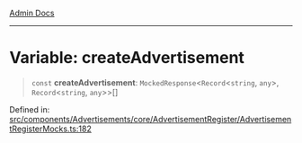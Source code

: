 [Admin Docs](/)

---

# Variable: createAdvertisement

> `const` **createAdvertisement**: `MockedResponse`\<`Record`\<`string`, `any`\>, `Record`\<`string`, `any`\>\>[]

Defined in: [src/components/Advertisements/core/AdvertisementRegister/AdvertisementRegisterMocks.ts:182](https://github.com/PalisadoesFoundation/talawa-admin/blob/main/src/components/Advertisements/core/AdvertisementRegister/AdvertisementRegisterMocks.ts#L182)
